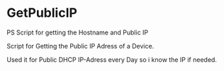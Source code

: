 # GetPublicIP
PS Script for getting the Hostname and Public IP


Script for Getting the Public IP Adress of a Device.

Used it for Public DHCP IP-Adress every Day so i know the IP if needed.
